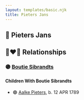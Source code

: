 ```yaml
---
layout: templates/basic.njk
title: Pieters Jans
---
```

## 🔵 Pieters Jans


## 👩‍❤️‍👨 Relationships

### 🟣 [Boutie Sibrandts](/people/5/52450158)

#### Children With Boutie Sibrandts
* 🟣 [Aalke Pieters](/people/7/70796984), b. 12 APR 1789